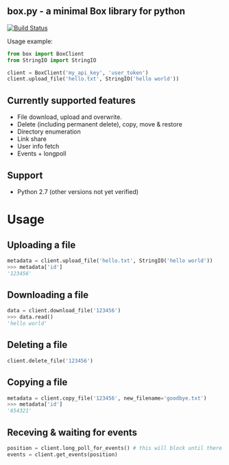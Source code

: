 box.py - a minimal Box library for python
-----------------------------------------

[![Build Status](https://secure.travis-ci.org/sookasa/box.py.png?branch=master)](http://travis-ci.org/sookasa/box.py)


Usage example:
```python
from box import BoxClient
from StringIO import StringIO

client = BoxClient('my_api_key', 'user_token')
client.upload_file('hello.txt', StringIO('hello world'))
```


Currently supported features
----------------------------
- File download, upload and overwrite.
- Delete (including permanent delete), copy, move & restore
- Directory enumeration
- Link share
- User info fetch
- Events + longpoll


Support
-------
- Python 2.7 (other versions not yet verified)


Usage
=====

Uploading a file
----------------
```python
metadata = client.upload_file('hello.txt', StringIO('hello world'))
>>> metadata['id']
'123456'
```

Downloading a file
------------------
```python
data = client.download_file('123456')
>>> data.read()
'hello world'
```

Deleting a file
----------------
```python
client.delete_file('123456')
```


Copying a file
--------------
```python
metadata = client.copy_file('123456', new_filename='goodbye.txt')
>>> metadata['id']
'654321'
```


Receving & waiting for events
------------------
```python
position = client.long_poll_for_events() # this will block until there are new events
events = client.get_events(position)
```